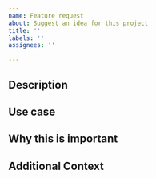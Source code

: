 ```yaml
---
name: Feature request
about: Suggest an idea for this project
title: ''
labels: ''
assignees: ''

---
```


## Description

<!-- Briefly describe the feature you'd like to see. -->

## Use case

<!--
Explain the use case or scenario where this feature would be valuable.
Ideally through a user story, e.g.
As a ...
I want ...
So that ...
-->

## Why this is important

<!-- 
Describe how this issue affects you and others who may use the project. 
What would happen if this issue wasn't resolved? 
-->

## Additional Context

<!-- 
Any additional context or information related to the feature request.
Include any alternative approaches you've considered.
-->
